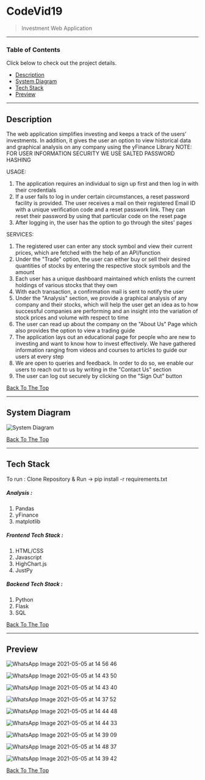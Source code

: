 # CodeVid19

> Investment Web Application

---

### Table of Contents
Click below to check out the project details.

- [Description](#description)
- [System Diagram](#system-diagram)
- [Tech Stack](#tech-stack)
- [Preview](#preview)

---

## Description

The web application simplifies investing and keeps a track of the users' investments. In addition, it gives the user an option to view historical data and graphical analysis on any company using the yFinance Library
NOTE: FOR USER INFORMATION SECURITY WE USE SALTED PASSWORD HASHING

USAGE:
1. The application requires an individual to sign up first and then log in with their credentials
2. If a user fails to log in under certain circumstances, a reset password facility is provided. The user receives a mail on their registered Email ID with a unique verification code and a reset passwork link. They can reset their password by using that particular code on the reset page
3. After logging in, the user has the option to go through the sites' pages

SERVICES:
1. The registered user can enter any stock symbol and view their current prices, which are fetched with the help of an API/function
2. Under the "Trade" option, the user can either buy or sell their desired quantities of stocks by entering the respective stock symbols and the amount
3. Each user has a unique dashboard maintained which enlists the current holdings of various stocks that they own
4. With each transaction, a confirmation mail is sent to notify the user
5. Under the "Analysis" section, we provide a graphical analysis of any company and their stocks, which will help the user get an idea as to how successful companies are performing and an insight into the variation of stock prices and volume with respect to time
6. The user can read up about the company on the "About Us" Page which also provides the option to view a trading guide
7. The application lays out an educational page for people who are new to investing and want to know how to invest effectively. We have gathered information ranging from videos and courses to articles to guide our users at every step
8. We are open to queries and feedback. In order to do so, we enable our users to reach out to us by writing in the "Contact Us" section
9. The user can log out securely by clicking on the "Sign Out" button

[Back To The Top](#codevid19)

---

## System Diagram


![System Diagram](https://user-images.githubusercontent.com/63743496/120221376-ed101a00-c25b-11eb-83cb-841f8fb7f456.jpeg)


[Back To The Top](#codevid19)

---

## Tech Stack
To run : Clone Repository & Run -> pip install -r requirements.txt

##### Analysis :


1. Pandas
2. yFinance
3. matplotlib 
  
  
##### Frontend Tech Stack :


1. HTML/CSS
2. Javascript
3. HighChart.js
4. JustPy


##### Backend Tech Stack :


1. Python
2. Flask
3. SQL


[Back To The Top](#codevid19)

---

## Preview


![WhatsApp Image 2021-05-05 at 14 56 46](https://user-images.githubusercontent.com/63743496/117121422-32067500-adb2-11eb-817c-da51b691dafd.jpeg)

![WhatsApp Image 2021-05-05 at 14 43 50](https://user-images.githubusercontent.com/63743496/117121502-4ba7bc80-adb2-11eb-8a52-37e567361034.jpeg)

![WhatsApp Image 2021-05-05 at 14 43 40](https://user-images.githubusercontent.com/63743496/117121547-5c583280-adb2-11eb-8df0-246031ffb36f.jpeg)

![WhatsApp Image 2021-05-05 at 14 37 52](https://user-images.githubusercontent.com/63743496/117121576-67ab5e00-adb2-11eb-9089-015ab0a9b80a.jpeg)

![WhatsApp Image 2021-05-05 at 14 44 48](https://user-images.githubusercontent.com/63743496/117121616-75f97a00-adb2-11eb-9857-d116ef6ee978.jpeg)

![WhatsApp Image 2021-05-05 at 14 44 33](https://user-images.githubusercontent.com/63743496/117121643-801b7880-adb2-11eb-97fc-59bd59667a08.jpeg)

![WhatsApp Image 2021-05-05 at 14 39 09](https://user-images.githubusercontent.com/63743496/117121669-89a4e080-adb2-11eb-9a07-0151866e609e.jpeg)

![WhatsApp Image 2021-05-05 at 14 48 37](https://user-images.githubusercontent.com/63743496/117121690-91fd1b80-adb2-11eb-86a9-271edc2824ea.jpeg)

![WhatsApp Image 2021-05-05 at 14 39 42](https://user-images.githubusercontent.com/63743496/117121715-9e817400-adb2-11eb-9de8-8bacea0f4665.jpeg)



[Back To The Top](#codevid19)
